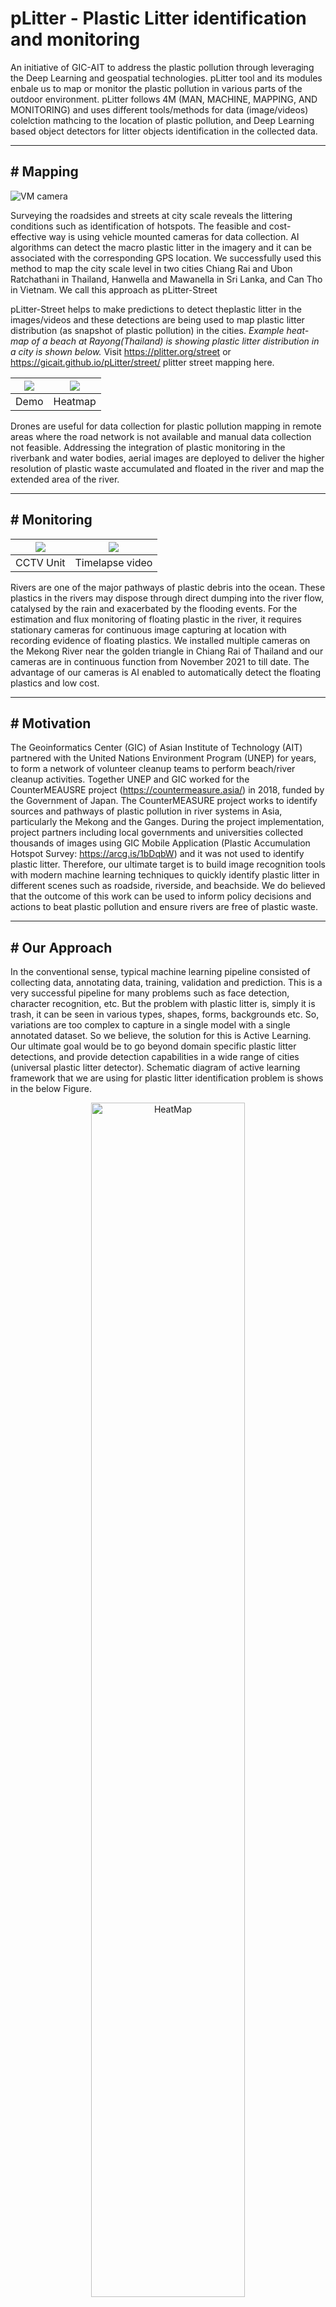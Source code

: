 # pLitter - Plastic Litter identification and monitoring

An initiative of GIC-AIT to address the plastic pollution through leveraging the Deep Learning and geospatial technologies. pLitter tool and its modules enbale us to map or monitor the plastic pollution in various parts of the outdoor environment. pLitter follows 4M (MAN, MACHINE, MAPPING, AND MONITORING) and uses different tools/methods for data (image/videos) colelction mathcing to the location of plastic pollution, and Deep Learning based object detectors for litter objects identification in the collected data. 

* * * * *

## # Mapping

![VM camera](./demo/figures/VM_tuktuk.jpeg)

Surveying the roadsides and streets at city scale reveals the littering conditions such as identification of hotspots. The feasible and cost-effective way is using vehicle mounted cameras for data collection. AI algorithms can detect the macro plastic litter in the imagery and it can be associated with the corresponding GPS location. We successfully used this method to map the city scale level in two cities Chiang Rai and Ubon Ratchathani in Thailand, Hanwella and Mawanella in Sri Lanka, and Can Tho in Vietnam. We call this approach as pLitter-Street

pLitter-Street helps to make predictions to detect theplastic litter in the images/videos and these detections are being used to map plastic litter distribution (as snapshot of plastic pollution) in the cities. *Example heat-map of a beach at Rayong(Thailand) is showing plastic litter distribution in a city is shown below.* Visit https://plitter.org/street or https://gicait.github.io/pLitter/street/ plitter street mapping here.

[![](https://img.youtube.com/vi/REv0XEcWXVE/0.jpg)](https://www.youtube.com/watch?v=REv0XEcWXVE) | ![](./demo/figures/example_heatmap.PNG)
:-------------------------:|:-------------------------:
 Demo |  Heatmap

Drones are useful for data collection for plastic pollution mapping in remote areas where the road network is not available and manual data collection not feasible. Addressing the integration of plastic monitoring in the riverbank and water bodies, aerial images are deployed to deliver the higher resolution of plastic waste accumulated and floated in the river and map the extended area of the river.

* * * * *

## # Monitoring

![](./demo/figures/cctv_unit.png)  |  [![](https://img.youtube.com/vi/A6wZhdmWK1Y/0.jpg)](https://www.youtube.com/watch?v=A6wZhdmWK1Y)
:-------------------------:|:-------------------------:
CCTV Unit             |  Timelapse video

Rivers are one of the major pathways of plastic debris into the ocean. These plastics in the rivers may dispose through direct dumping into the river flow, catalysed by the rain and exacerbated by the flooding events. For the estimation and flux monitoring of floating plastic in the river, it requires stationary cameras for continuous image capturing at location with recording evidence of floating plastics.  We installed multiple cameras on the Mekong River near the golden triangle in Chiang Rai of Thailand and our cameras are in continuous function from November 2021 to till date. The advantage of our cameras is AI enabled to automatically detect the floating plastics and low cost.

* * * * *

## # Motivation

The Geoinformatics Center (GIC) of Asian Institute of Technology (AIT) partnered with the United Nations Environment Program (UNEP) for years, to form a network of volunteer cleanup teams to perform beach/river cleanup activities. Together UNEP and GIC worked for the CounterMEAUSRE project (https://countermeasure.asia/) in 2018, funded by the Government of Japan. The CounterMEASURE project works to identify sources and pathways of plastic pollution in river systems in Asia, particularly the Mekong and the Ganges. During the project implementation, project partners including local governments and universities collected thousands of images using GIC Mobile Application (Plastic Accumulation Hotspot Survey: https://arcg.is/1bDqbW) and it was not used to identify plastic litter. Therefore, our ultimate target is to build image recognition tools with modern machine learning techniques to quickly identify plastic litter in different scenes such as roadside, riverside, and beachside. We do believed that the outcome of this work can be used to inform policy decisions and actions to beat plastic pollution and ensure rivers are free of plastic waste.

* * * * *

## # Our Approach

In the conventional sense, typical machine learning pipeline consisted of collecting data, annotating data, training, validation and prediction. This is a very successful pipeline for many problems such as face detection, character recognition, etc. But the problem with plastic litter is, simply it is trash, it can be seen in various types, shapes, forms, backgrounds etc. So, variations are too complex to capture in a single model with a single annotated dataset. So we believe, the solution for this is Active Learning. Our ultimate goal would be to go beyond domain specific plastic litter detections, and provide detection capabilities in a wide range of cities (universal plastic litter detector). Schematic diagram of active learning framework that we are using for plastic litter identification problem is shows in the below Figure. 

<p align="center">
<img src="./demo/figures/active_learning.PNG" alt="HeatMap" width="70%"/>
</p>

* * * * *

## # Datasets

We have prepared datsets separatelty for street level plastic litter (pLitterStreet) and floating plastic litters (pLitterFloat). These datasets contains RGB images, plastic litter annotations (JSON format same as COCO).

pLitterStreet dataset contains images from following locations,

* Pathumthani, Ubon Ratchathani, and Chiang Rai (Thailand)
* Can Tho (Vietnam)
* Hanwella & Mawanella (Sri Lanka)
* Mekong river basin (contains piles i.e, clusters of litter on the roadsides)
* Trying add more for new locations

pLitterFloat contains data from,

* Mekong river, Chaing Rai, Thailand
* Ruak RIVER, Chiang Rai, Thialand
* Chao Praya, Bangkok, Thailand
* Mekong river, Cantho, Vietnam (coming soon)

*Note: We have used a open-source Annotator tool built from [COCO annotator](https://github.com/jsbroks/coco-annotator) for generation of bounding box annotations with the help of group of annotators. If you are planning to generate your own training data, it is an option*

* * * * *

## # Pre-trained models

Pre-trained models will be updated very soon.

| Dataset | AP | Link |
| --- | --- | --- |
| Street | 0.77 | - |
| CCTV | 0.43 | - |

* * * * *

## # Usage

Refer to [pLitter Street demo](/demo/pLitterStreet_demo.ipynb) for street level detection and mapping
Refer to [pLitter CCTV demo](/demo/pLitterStreet_demo.ipynb) for detecting the floating plastics.

Also visit [pLitter pages](https://plitter.org) to look at the all initiatives of pLitter.

* * * * *

## # Citation

Use the below bibtex to cite us.

```BibTeX
@misc{pLitterStreet_2021,
  title={pLitter-street, Plastic Litter detection along the streets using deep learning},
  author={Sriram Reddy, Lakmal Deshapriya, Chatura Lavanga, Dan Tran, Kavinda Gunasekara, Frank Yrle, Angsana Chaksan, and Sujit},
  year={2021},
  publisher={Github},
  howpublished={\url{https://github.com/gicait/pLitter/}},
}

@misc{pLitterFloat_2022,
  title={pLitter-float, floating plastic litter detection in the rivers},
  author={Sriram Reddy, Chatura Lavanga, Kavinda Gunasekara, and Angsana Chaksan},
  year={2022},
  publisher={Github},
  howpublished={\url{https://github.com/gicait/pLitter/}},
}

```
* * * * *

## Developed by

[Geoinformatics Center](www.geoinfo.ait.ac.th) of [Asian Institute of Technology](www.ait.ac.th).

## Supported by

[CounterMEASURE](https://countermeasure.asia/) project of [UN Environment Programme](https://www.unep.org/).
